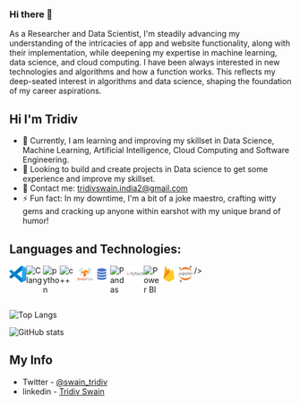 ### Hi there 👋

As a Researcher and Data Scientist, I'm steadily advancing my understanding of the intricacies of app and website functionality, along with their implementation, while deepening my expertise in machine learning, data science, and cloud computing.
I have been always interested in new technologies and algorithms and how a function works. This reflects my deep-seated interest in algorithms and data science, shaping the foundation of my career aspirations.

## Hi I'm Tridiv 

- 🌱 Currently, I am learning and improving my skillset in Data Science, Machine Learning, Artificial Intelligence, Cloud Computing and Software Engineering.
- 🥅 Looking to build and create projects in Data science to get some experience and improve my skillset.
- 💬 Contact me: tridivswain.india2@gmail.com
- ⚡ Fun fact: In my downtime, I'm a bit of a joke maestro, crafting witty gems and cracking up anyone within earshot with my unique brand of humor!



## Languages and Technologies:

<img align="left" alt="Visual Studio Code" width="30" src="https://raw.githubusercontent.com/github/explore/80688e429a7d4ef2fca1e82350fe8e3517d3494d/topics/visual-studio-code/visual-studio-code.png" />
<img align="left" alt="C lang" width="30" src="https://i.imgur.com/md14F2E.png" />
<img align="left" alt="python" width="30" src="https://i.imgur.com/JikXjnH.png" />
<img align="left" alt="c++" width="30" src="https://i.imgur.com/OWijh7O.png" />
<img align="left" alt="TensorFlow" width="30" src="https://raw.githubusercontent.com/github/explore/86e5d8145942564b43f2e5e9a5e554e5905b4f76/topics/tensorflow/tensorflow.png" />
<img align="left" alt="SQL" width="30" src="https://raw.githubusercontent.com/github/explore/cb661bc288627f05a5ac4187b00495fd8048c9f6/topics/sql/sql.png" />
<img align="left" alt="Pandas" width="30" src="https://raw.githubusercontent.com/github/explore/cb661bc288627f05a5ac4187b00495fd8048c9f6/topics/pandas/pandas.png" />
<img align="left" alt="PyTorch" width="30" src="https://raw.githubusercontent.com/github/explore/cb661bc288627f05a5ac4187b00495fd8048c9f6/topics/pytorch/pytorch.png" />
<img align="left" alt="Power BI" width="30" src="https://raw.githubusercontent.com/github/explore/cb661bc288627f05a5ac4187b00495fd8048c9f6/topics/powerbi/powerbi.png" />
 />
<img align="left" alt="firebase" width="30px" src="https://raw.githubusercontent.com/github/explore/80688e429a7d4ef2fca1e82350fe8e3517d3494d/topics/firebase/firebase.png"/>
<img align="left" alt="firebase" width="30px" src="https://raw.githubusercontent.com/github/explore/80688e429a7d4ef2fca1e82350fe8e3517d3494d/topics/jupyter-notebook/jupyter-notebook.png">


<br><br>


![Top Langs](https://github-readme-stats.vercel.app/api/top-langs/?username=virtual41tridiv&theme=vision-friendly-dark)
<br>

![GitHub stats](https://github-readme-stats.vercel.app/api?username=virtual41tridiv&show_icons=true&theme=vision-friendly-dark)


## My Info

- Twitter - [@swain_tridiv](https://twitter.com/swain_tridiv)
- linkedin - [Tridiv Swain](https://www.linkedin.com/in/tridiv-swain-26ai09/)

